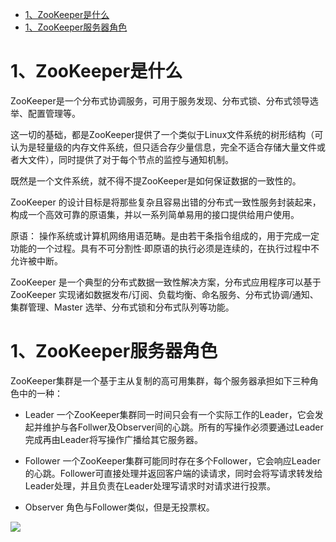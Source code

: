 
<!-- TOC -->

- [1、ZooKeeper是什么](#1zookeeper是什么)
- [1、ZooKeeper服务器角色](#1zookeeper服务器角色)

<!-- /TOC -->


# 1、ZooKeeper是什么

ZooKeeper是一个分布式协调服务，可用于服务发现、分布式锁、分布式领导选举、配置管理等。

这一切的基础，都是ZooKeeper提供了一个类似于Linux文件系统的树形结构（可认为是轻量级的内存文件系统，但只适合存少量信息，完全不适合存储大量文件或者大文件），同时提供了对于每个节点的监控与通知机制。

既然是一个文件系统，就不得不提ZooKeeper是如何保证数据的一致性的。

ZooKeeper 的设计目标是将那些复杂且容易出错的分布式一致性服务封装起来，构成一个高效可靠的原语集，并以一系列简单易用的接口提供给用户使用。

原语： 操作系统或计算机网络用语范畴。是由若干条指令组成的，用于完成一定功能的一个过程。具有不可分割性·即原语的执行必须是连续的，在执行过程中不允许被中断。

ZooKeeper 是一个典型的分布式数据一致性解决方案，分布式应用程序可以基于 ZooKeeper 实现诸如数据发布/订阅、负载均衡、命名服务、分布式协调/通知、集群管理、Master 选举、分布式锁和分布式队列等功能。



# 1、ZooKeeper服务器角色

ZooKeeper集群是一个基于主从复制的高可用集群，每个服务器承担如下三种角色中的一种：

- Leader 一个ZooKeeper集群同一时间只会有一个实际工作的Leader，它会发起并维护与各Follwer及Observer间的心跳。所有的写操作必须要通过Leader完成再由Leader将写操作广播给其它服务器。

- Follower 一个ZooKeeper集群可能同时存在多个Follower，它会响应Leader的心跳。Follower可直接处理并返回客户端的读请求，同时会将写请求转发给Leader处理，并且负责在Leader处理写请求时对请求进行投票。

- Observer 角色与Follower类似，但是无投票权。

![](../../pic/2020-03-14-16-43-13.png)
